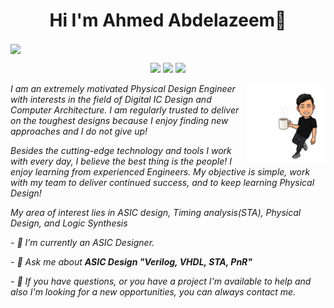 <h1 align= "center"> Hi I'm Ahmed Abdelazeem👋 </h1>

<img align="center" src="https://github-readme-stats.vercel.app/api?username=abdelazeem201&show_icons=true&theme=transparent" />

<p align="center">
    <a href= "https://twitter.com/abdelazeem201"><img src="https://img.shields.io/badge/twitter-%231FA1F1?style=flat&logo=twitter&logoColor=white"∠></a>
    <a href= "https://www.linkedin.com/in/ahmed-abdelazeem/"><img src="https://img.shields.io/badge/linkedin-%230177B5?style=flat&logo=linkedin&logoColor=white"∠></a>
    <a href= "mailto:ahmedabdelazeem373@gmail.com"><img src="https://img.shields.io/badge/gmail-%231FA1F1?style=flat&logo=gmail&logoColor=white"∠></a>
 </p>	
   
   <img src= "https://github.com/Casear98/Casear98/blob/main/coffee.png" align="right" width="25%">
   

   
*I am an extremely motivated Physical Design Engineer with interests in the field of Digital IC Design and Computer Architecture. I am regularly trusted to deliver on the toughest designs because I enjoy finding new approaches and I do not give up!*

*Besides the cutting-edge technology and tools I work with every day, I believe the best thing is the people! I enjoy learning from experienced Engineers. My objective is simple, work with my team to deliver continued success, and to keep learning Physical Design!*

*My area of interest lies in ASIC design, Timing analysis(STA), Physical Design, and Logic Synthesis*


*- 🔭 I’m currently an ASIC Designer.*

*- 💬 Ask me about **ASIC Design "Verilog, VHDL, STA, PnR"***

*- 💼 If you have questions, or you have a project I'm available to help and also I'm looking for a new opportunities, you can always contact me.*





